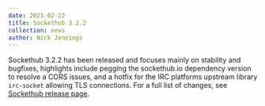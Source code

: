 ```yaml
---
date: 2021-02-22
title: Sockethub 3.2.2
collection: news
author: Nick Jennings
---
```

Sockethub 3.2.2 has been released and focuses mainly on stability and bugfixes, highlights include pegging the sockethub.io dependency version to resolve a CORS issues, and a hotfix for the IRC platforms upstream library `irc-socket` allowing TLS connections. For a full list of changes, see [Sockethub release page](https://github.com/sockethub/sockethub/releases/tag/v3.2.2).

